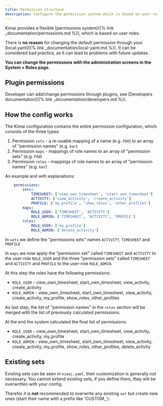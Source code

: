```yaml
---
title: Permission structure
description: Configure the permission system which is based on user roles 
---
```


Kimai provides a flexible [permissions system]({% link _documentation/permissions.md %}), which is based on user roles.  

There is **no reason** for changing the default permission through your [local.yaml]({% link _documentation/local-yaml.md %}).
It can be considered bad practice, as it can lead to problems with future updates.

**You can change the permissions with the administration screens in the System > Roles page.**

## Plugin permissions

Developer can add/change permissions through plugins, see [Developers documentation]({% link _documentation/developers.md %}).

## How the config works

The Kimai configuration contains the entire permission configuration, which consists of the three types:

1. Permission `sets` - a re-usable mapping of a name (e.g. `FOO`) to an array of "permission names" (e.g. `bar`)
2. Permission `maps` - mappings of role names to an array of "permission sets" (e.g. `FOO`)
3. Permission `roles` - mappings of role names to an array of "permission names" (e.g. `bar`)

An example and with explanations:

```yaml
    permissions:
        sets:
            TIMESHEET: ['view_own_timesheet', 'start_own_timesheet']
            ACTIVITY: ['view_activity', 'create_activity']
            PROFILE: ['my_profile', 'show_roles', 'other_profiles']
        maps:
            ROLE_USER: ['TIMESHEET', 'ACTIVITY']
            ROLE_ADMIN: ['TIMESHEET', 'ACTIVITY', 'PROFILE']
        roles:
            ROLE_USER: ['my_profile']
            ROLE_ADMIN: ['delete_activity']
```

In `sets` we define the "permissions sets" names `ACTIVITY`, `TIMESHEET` and `PROFILE`
 
In `maps` we now apply the "permission set" called `TIMESHEET` and `ACTIVITY` to the user-role `ROLE_USER` 
and the three "permission sets" called `TIMESHEET` and `ACTIVITY` and `PROFILE` to the user-role `ROLE_ADMIN`.

At this step the roles have the following permissions:

- `ROLE_USER` - view_own_timesheet, start_own_timesheet, view_activity, create_activity
- `ROLE_ADMIN` - view_own_timesheet, start_own_timesheet, view_activity, create_activity, my_profile, show_roles, other_profiles

As last step, the list of "permission names" in the `roles` section will be merged with the list of previously calculated permissions.

At the end the system calculated the final list of permissions:  

- `ROLE_USER` - view_own_timesheet, start_own_timesheet, view_activity, create_activity, my_profile
- `ROLE_ADMIN` - view_own_timesheet, start_own_timesheet, view_activity, create_activity, my_profile, show_roles, other_profiles, delete_activity

## Existing sets

Existing sets can be seen in `kimai.yaml`, their customization is generally not necessary. 
You cannot extend existing sets, if you define them, they will be overwritten with your config.

Therefor it is **not** recommended to overwrite any existing `set` but create new ones (start their name with a prefix like 'CUSTOM_').
